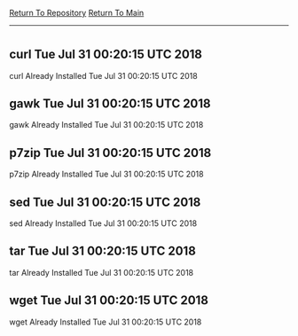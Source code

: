 [Return To Repository](https://github.com/deathbybandaid/piholeparser/)
[Return To Main](https://github.com/deathbybandaid/piholeparser/blob/master/RecentRunLogs/Mainlog.md)
____________________________________
# 
## curl Tue Jul 31 00:20:15 UTC 2018
curl Already Installed Tue Jul 31 00:20:15 UTC 2018
## gawk Tue Jul 31 00:20:15 UTC 2018
gawk Already Installed Tue Jul 31 00:20:15 UTC 2018
## p7zip Tue Jul 31 00:20:15 UTC 2018
p7zip Already Installed Tue Jul 31 00:20:15 UTC 2018
## sed Tue Jul 31 00:20:15 UTC 2018
sed Already Installed Tue Jul 31 00:20:15 UTC 2018
## tar Tue Jul 31 00:20:15 UTC 2018
tar Already Installed Tue Jul 31 00:20:15 UTC 2018
## wget Tue Jul 31 00:20:15 UTC 2018
wget Already Installed Tue Jul 31 00:20:15 UTC 2018
